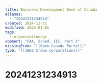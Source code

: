 ```yaml
---
title: Business Development Bank of Canada
aliases:
  - "20241231234914"
created: 2024-12-31
modified: 2025-01-01
tags:
  - organization/gc
comment: "FAA, Sched. III, Part I"
missingFrom: "[[Open Canada Portal]]"
type: "[[1866 Crown corporations]]"
---
```

# 20241231234913
